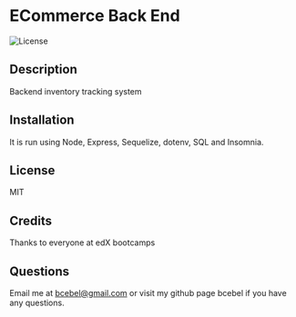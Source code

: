 # ECommerce Back End

![License](https://img.shields.io/badge/License-MIT-yellow.svg)

## Description

Backend inventory tracking system

## Installation

It is run using Node, Express, Sequelize, dotenv, SQL and Insomnia.

## License

MIT

## Credits

Thanks to everyone at edX bootcamps

## Questions

Email me at bcebel@gmail.com or visit my github page bcebel if you have any questions.
